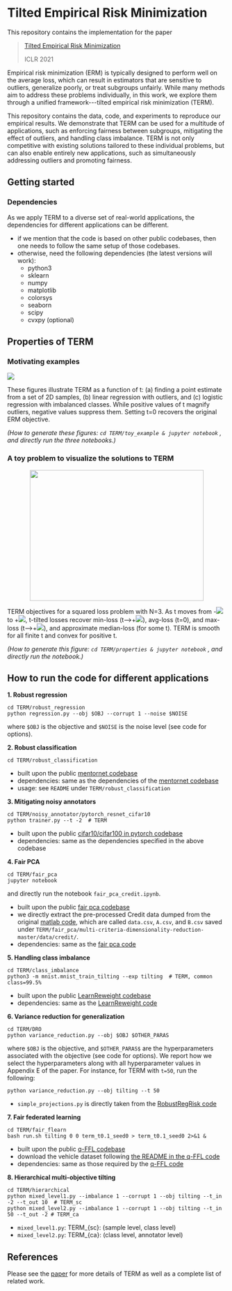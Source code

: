 # Tilted Empirical Risk Minimization

This repository contains the implementation for the paper


> [Tilted Empirical Risk Minimization](https://openreview.net/forum?id=K5YasWXZT3O)
>
> ICLR 2021


Empirical risk minimization (ERM) is typically designed to perform well on the average loss, which can result in estimators that are sensitive to outliers, generalize poorly, or treat subgroups unfairly. While many methods aim to address these problems individually, in this work, we explore them through a unified framework---tilted empirical risk minimization (TERM).

This repository contains the data, code, and experiments to reproduce our empirical results. We demonstrate that TERM can be used for a multitude of applications, 
such as enforcing fairness between subgroups, 
mitigating the effect of outliers, and handling class imbalance.
 TERM is not only competitive with existing solutions tailored to these individual problems, 
 but can also enable entirely new applications, such as simultaneously addressing outliers and promoting fairness.

## Getting started

### Dependencies

As we apply TERM to a diverse set of real-world applications, the dependencies for different applications can be different.

* if we mention that the code is based on other public codebases, then one needs to follow the same setup of those codebases. 
* otherwise, need the following dependencies (the latest versions will work):
	* python3
	* sklearn
	* numpy
	* matplotlib
	* colorsys
	* seaborn
	* scipy
	* cvxpy (optional)

## Properties of TERM


### Motivating examples
![](https://user-images.githubusercontent.com/14993256/84578901-4b1bc700-ad97-11ea-9fd8-1c3894fbc0ed.png)
    
These figures illustrate TERM as a function of t: (a) finding a point estimate from a set of 2D samples, (b) linear regression with outliers,
     and (c) logistic regression with imbalanced classes. While positive values of t magnify outliers, negative values suppress them. 
     Setting t=0 recovers the original ERM objective.
 
*(How to generate these figures:
`
cd TERM/toy_example &
jupyter notebook
`
, and directly run the three notebooks.)*
    
### A toy problem to visualize the solutions to TERM

<p align="center">
  <img width="400" height="300" src="https://user-images.githubusercontent.com/14993256/86414333-9be55800-bc91-11ea-9eee-9c49c0d9014e.png">
</p>

TERM objectives for a squared loss problem with N=3. 
As t moves from -<img src="https://render.githubusercontent.com/render/math?math=\infty"> to +<img src="https://render.githubusercontent.com/render/math?math=\infty">, t-tilted losses recover min-loss (t-->+<img src="https://render.githubusercontent.com/render/math?math=\infty">), avg-loss (t=0), and max-loss (t-->+<img src="https://render.githubusercontent.com/render/math?math=\infty">), and approximate median-loss (for some t). TERM is smooth for all finite t and convex for positive t.

*(How to generate this figure:
`
cd TERM/properties &
jupyter notebook
`
, and directly run the notebook.)*


## How to run the code for different applications

**1. Robust regression** 

```
cd TERM/robust_regression
python regression.py --obj $OBJ --corrupt 1 --noise $NOISE
```
where `$OBJ` is the objective and `$NOISE` is the noise level (see code for options).


    
**2. Robust classification**

```
cd TERM/robust_classification
```

* built upon the public [mentornet codebase](https://github.com/google/mentornet)
* dependencies: same as the dependencies of the [mentornet codebase](https://github.com/google/mentornet)
* usage: see `README` under `TERM/robust_classification`
    
    
**3. Mitigating noisy annotators**


```
cd TERM/noisy_annotator/pytorch_resnet_cifar10
python trainer.py --t -2  # TERM
```

* built upon the public [cifar10/cifar100 in pytorch codebase](https://github.com/akamaster/pytorch_resnet_cifar10)
* dependencies: same as the dependencies specified in the above codebase
   

**4. Fair PCA**

```
cd TERM/fair_pca
jupyter notebook
```
and directly run the notebook `fair_pca_credit.ipynb`.

* built upon the public [fair pca codebase](https://github.com/uthaipon/multi-criteria-dimensionality-reduction)
* we directly extract the pre-processed Credit data dumped from the original [matlab code](https://github.com/samirasamadi/Fair-PCA/blob/master/creditProcess.m), which are called `data.csv`, `A.csv`, and `B.csv` saved under `TERM/fair_pca/multi-criteria-dimensionality-reduction-master/data/credit/`.
* dependencies: same as the [fair pca code](https://github.com/uthaipon/multi-criteria-dimensionality-reduction)


**5. Handling class imbalance**

```
cd TERM/class_imbalance
python3 -m mnist.mnist_train_tilting --exp tilting  # TERM, common class=99.5%
```

* built upon the public [LearnReweight codebase](https://github.com/uber-research/learning-to-reweight-examples)
* dependencies: same as the [LearnReweight code](https://github.com/uber-research/learning-to-reweight-examples)
	
	
**6. Variance reduction for generalization**

```
cd TERM/DRO
python variance_reduction.py --obj $OBJ $OTHER_PARAS  
```
where `$OBJ` is the objective, and `$OTHER_PARAS$` are the hyperparameters associated with the objective (see code for options). We report how we select the hyperparameters along with all hyperparameter values in Appendix E of the paper. For instance, for TERM with `t=50`, run the following:
	
```
python variance_reduction.py --obj tilting --t 50  
```

* `simple_projections.py` is directly taken from the [RobustRegRisk code](https://github.com/hsnamkoong/robustopt)



**7. Fair federated learning**

```
cd TERM/fair_flearn
bash run.sh tilting 0 0 term_t0.1_seed0 > term_t0.1_seed0 2>&1 &
```
* built upon the public [q-FFL codebase](https://github.com/litian96/fair_flearn)
* download the vehicle dataset following [the README in the q-FFL code](https://github.com/litian96/fair_flearn/tree/master/data/vehicle)
* dependencies: same as those required by the [q-FFL code](https://github.com/litian96/fair_flearn)
    
	

**8. Hierarchical multi-objective tilting**

```
cd TERM/hierarchical
python mixed_level1.py --imbalance 1 --corrupt 1 --obj tilting --t_in -2 --t_out 10  # TERM_sc
python mixed_level2.py --imbalance 1 --corrupt 1 --obj tilting --t_in 50 --t_out -2 # TERM_ca
```

* `mixed_level1.py`: TERM_{sc}: (sample level, class level)
* `mixed_level2.py`: TERM_{ca}: (class level, annotator level)

 

    	


## References


Please see the [paper](https://openreview.net/forum?id=K5YasWXZT3O) for more details of TERM as well as a complete list of related work.
    
    

 
    
    
   
